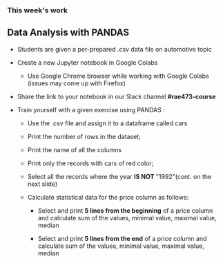 ### This week's work ###
## Data Analysis with PANDAS ##

 * Students are given a per-prepared .csv data file on automotive topic

* Create a new Jupyter notebook in Google Colabs

	* Use Google Chrome browser while working with Google Colabs (issues may come up with Firefox)

* Share the link to your notebook in our Slack channel **\#rae473-course**

* Train yourself with a given exercise using PANDAS :

	* Use the .csv file and assign it to a dataframe called cars

	* Print the number of rows in the dataset;

	* Print the name of all the columns

	* Print only the records with cars of red color;

	* Select all the records where the year **IS NOT** "1992"(cont. on the next slide)	

	* Calculate statistical data for the price column as follows:
		* Select and print **5 lines from the beginning** of a price column and calculate sum of the values, minimal value, maximal value, median

		* Select and print **5 lines from the end** of a price column and calculate sum of the values, minimal value, maximal value, median